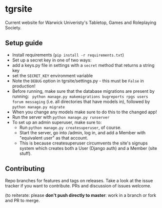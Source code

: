 # tgrsite
Current website for Warwick Univeristy's Tabletop, Games and Roleplaying Society.

## Setup guide
* Install requirements (`pip install -r requirements.txt`)
* Set up a secret key in one of two ways:
 * add a keys.py file in settings with a `secret` method that returns a string key
 * set the `SECRET_KEY` environment variable
* Note the `DEBUG` option in tgrsite/settings.py - this must be `False` in production!
* Before running, make sure that the database migrations are present by running: ` python manage.py makemigrations bugreports rpgs users forum messaging` (i.e. all directories that have models in), followed by `python manage.py migrate`
 * When you change any models make sure to do this to the changed app!
* Run the server with `python manage.py runserver`
* To set up an admin superuser, make sure to:
  * Run `python manage.py createsuperuser`, of course.
  * Start the server, go into /admin, log in, and add a Member with "equivalent user" as that account.
  * This is because createsuperuser circumvents the site's signups system which creates both a User (Django auth) and a Member (site stuff).

## Contributing
Repo branches for features and tags on releases. Take a look at the issue tracker if you want to contribute. PRs and discussion of issues welcome.

(to reiterate: please **don't push directly to master**: work in a branch or fork and PR to merge.

